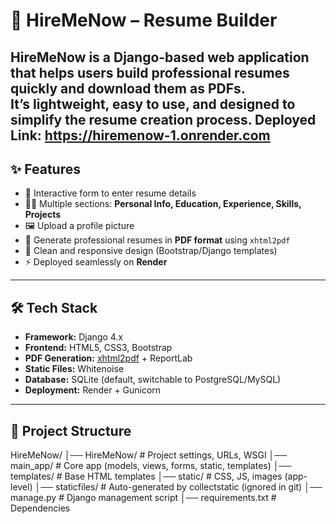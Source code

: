 # 📄 HireMeNow – Resume Builder

HireMeNow is a Django-based web application that helps users build professional resumes quickly and download them as **PDFs**.  
It’s lightweight, easy to use, and designed to simplify the resume creation process.
Deployed Link: https://hiremenow-1.onrender.com
---

## ✨ Features
- 📝 Interactive form to enter resume details  
- 👩‍💻 Multiple sections: **Personal Info, Education, Experience, Skills, Projects**  
- 🖼️ Upload a profile picture  
- 📑 Generate professional resumes in **PDF format** using `xhtml2pdf`  
- 🎨 Clean and responsive design (Bootstrap/Django templates)  
- ⚡ Deployed seamlessly on **Render**  

---

## 🛠️ Tech Stack
- **Framework:** Django 4.x  
- **Frontend:** HTML5, CSS3, Bootstrap  
- **PDF Generation:** [xhtml2pdf](https://github.com/xhtml2pdf/xhtml2pdf) + ReportLab  
- **Static Files:** Whitenoise  
- **Database:** SQLite (default, switchable to PostgreSQL/MySQL)  
- **Deployment:** Render + Gunicorn  

---

## 📂 Project Structure
HireMeNow/
│── HireMeNow/ # Project settings, URLs, WSGI
│── main_app/ # Core app (models, views, forms, static, templates)
│── templates/ # Base HTML templates
│── static/ # CSS, JS, images (app-level)
│── staticfiles/ # Auto-generated by collectstatic (ignored in git)
│── manage.py # Django management script
│── requirements.txt # Dependencies
